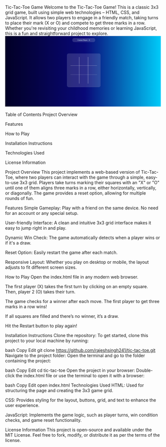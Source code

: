 Tic-Tac-Toe Game
Welcome to the Tic-Tac-Toe Game! This is a classic 3x3 grid game, built using simple web technologies – HTML, CSS, and JavaScript. It allows two players to engage in a friendly match, taking turns to place their mark (X or O) and compete to get three marks in a row. Whether you're revisiting your childhood memories or learning JavaScript, this is a fun and straightforward project to explore.
![Game Preview](Assets/tic-tac-toe.gif)

Table of Contents
Project Overview

Features

How to Play

Installation Instructions

Technologies Used

License Information

Project Overview
This project implements a web-based version of Tic-Tac-Toe, where two players can interact with the game through a simple, easy-to-use 3x3 grid. Players take turns marking their squares with an "X" or "O" until one of them aligns three marks in a row, either horizontally, vertically, or diagonally. The game provides a reset option, allowing for multiple rounds of fun.

Features
Simple Gameplay: Play with a friend on the same device. No need for an account or any special setup.

User-friendly Interface: A clean and intuitive 3x3 grid interface makes it easy to jump right in and play.

Dynamic Win Check: The game automatically detects when a player wins or if it's a draw.

Reset Option: Easily restart the game after each match.

Responsive Layout: Whether you play on desktop or mobile, the layout adjusts to fit different screen sizes.

How to Play
Open the index.html file in any modern web browser.

The first player (X) takes the first turn by clicking on an empty square. Then, player 2 (O) takes their turn.

The game checks for a winner after each move. The first player to get three marks in a row wins!

If all squares are filled and there’s no winner, it’s a draw.

Hit the Restart button to play again!

Installation Instructions
Clone the repository:
To get started, clone this project to your local machine by running:

bash
Copy
Edit
git clone https://github.com/rajeshsingh241/tic-tac-toe.git
Navigate to the project folder:
Open the terminal and go to the folder containing the project:

bash
Copy
Edit
cd tic-tac-toe
Open the project in your browser:
Double-click the index.html file or use the terminal to open it with a browser:

bash
Copy
Edit
open index.html
Technologies Used
HTML: Used for structuring the page and creating the 3x3 game grid.

CSS: Provides styling for the layout, buttons, grid, and text to enhance the user experience.

JavaScript: Implements the game logic, such as player turns, win condition checks, and game reset functionality.

License Information
This project is open-source and available under the MIT License. Feel free to fork, modify, or distribute it as per the terms of the license.

